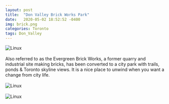 ```yaml
---
layout: post
title:  "Don Valley Brick Works Park"
date:   2020-05-02 18:52:52 -0400
img: brick.png
categories: Toronto
tags: Don_Valley
---
```


![Linux]({{site.baseurl}}/images/brick.png)
<br>
<br>
Also referred to as the Evergreen Brick Works,  a former quarry and industrial site making bricks, has been converted to a city park with trails, ponds & Toronto skyline views. It is a nice place to unwind when you want a change from city life.
<br>
<br>
![Linux]({{site.baseurl}}/images/brick1.jpg)
<br>
<br>
![Linux]({{site.baseurl}}/images/brick2.jpg)
